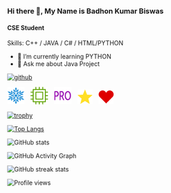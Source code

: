 ### Hi there 👋, My Name is Badhon Kumar Biswas
#### CSE Student

Skills: C++ / JAVA / C# / HTML/PYTHON

- 🌱 I’m currently learning PYTHON 
- 💬 Ask me about Java Project 


[<img src='https://cdn.jsdelivr.net/npm/simple-icons@3.0.1/icons/github.svg' alt='github' height='40'>](https://github.com/badhonaiub)  

<a href='https://archiveprogram.github.com/'><img src='https://raw.githubusercontent.com/acervenky/animated-github-badges/master/assets/acbadge.gif' width='40' height='40'></a> <a href='https://docs.github.com/en/developers'><img src='https://raw.githubusercontent.com/acervenky/animated-github-badges/master/assets/devbadge.gif' width='40' height='40'></a> <a href='https://github.com/pricing'><img src='https://raw.githubusercontent.com/acervenky/animated-github-badges/master/assets/pro.gif' width='40' height='40'></a> <a href='https://stars.github.com/'><img src='https://raw.githubusercontent.com/acervenky/animated-github-badges/master/assets/starbadge.gif' width='35' height='35'></a> <a href='https://docs.github.com/en/github/supporting-the-open-source-community-with-github-sponsors'><img src='https://raw.githubusercontent.com/acervenky/animated-github-badges/master/assets/sponsorbadge.gif' width='35' height='35'></a> 

[![trophy](https://github-profile-trophy.vercel.app/?username=badhonaiub)](https://github.com/ryo-ma/github-profile-trophy)

[![Top Langs](https://github-readme-stats.vercel.app/api/top-langs/?username=badhonaiub)](https://github.com/anuraghazra/github-readme-stats)

![GitHub stats](https://github-readme-stats.vercel.app/api?username=badhonaiub&show_icons=true&count_private=true)  

![GitHub Activity Graph](https://activity-graph.herokuapp.com/graph?username=badhonaiub)  

![GitHub streak stats](https://streak-stats.demolab.com/?user=badhonaiub)  

![Profile views](https://gpvc.arturio.dev/badhonaiub)  
